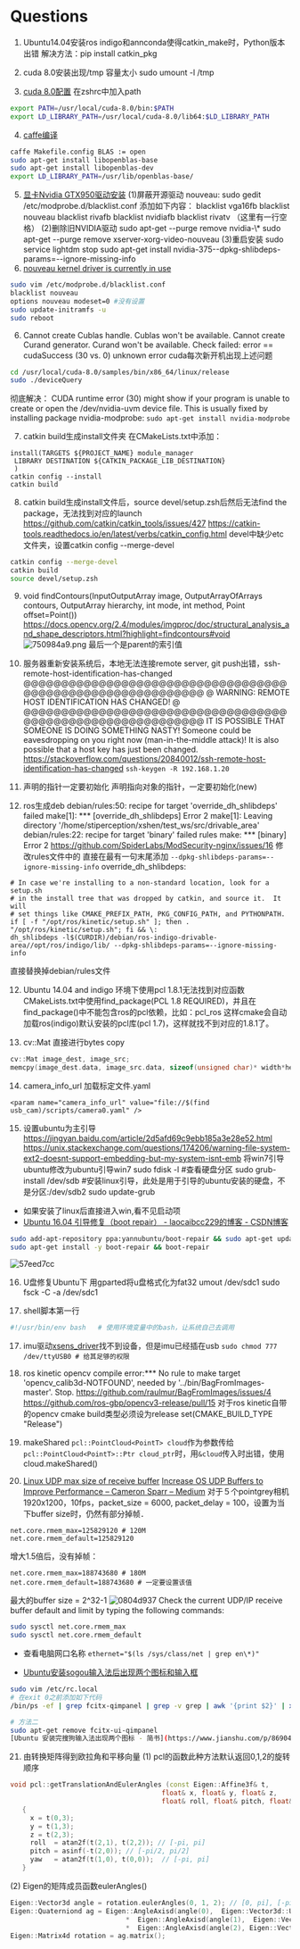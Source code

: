 # Questions

1. Ubuntu14.04安装ros indigo和annconda使得catkin_make时，Python版本出错
    解决方法：pip install catkin_pkg


2. cuda 8.0安装出现/tmp 容量太小
    sudo umount -l /tmp


3. [cuda 8.0配置](http://www.linuxidc.com/Linux/2017-01/139300.htm)
    在zshrc中加入path
```sh
export PATH=/usr/local/cuda-8.0/bin:$PATH
export LD_LIBRARY_PATH=/usr/local/cuda-8.0/lib64:$LD_LIBRARY_PATH
```

4. [caffe编译](https://github.com/sermanet/OverFeat/issues/10)
```sh
caffe Makefile.config BLAS := open
sudo apt-get install libopenblas-base
sudo apt-get install libopenblas-dev
export LD_LIBRARY_PATH=/usr/lib/openblas-base/
```


5. [显卡Nvidia GTX950驱动安装](http://www.mamicode.com/info-detail-1434964.html)
    (1)屏蔽开源驱动 nouveau:
    sudo gedit /etc/modprobe.d/blacklist.conf
    添加如下内容：
    blacklist vga16fb 
    blacklist nouveau 
    blacklist rivafb 
    blacklist nvidiafb 
    blacklist rivatv 
    （这里有一行空格）
    (2)删除旧NVIDIA驱动
    sudo apt-get --purge remove nvidia-\\*
    sudo apt-get --purge remove xserver-xorg-video-nouveau
    (3)重启安装
    sudo service lightdm stop
    sudo apt-get install nvidia-375--dpkg-shlibdeps-params=--ignore-missing-info
6. [nouveau kernel driver is currently in use](https://askubuntu.com/questions/841876/how-to-disable-nouveau-kernel-driver)

```sh
sudo vim /etc/modprobe.d/blacklist.conf
blacklist nouveau
options nouveau modeset=0 #没有设置
sudo update-initramfs -u
sudo reboot
```

6. Cannot create Cublas handle. Cublas won't be available. Cannot create Curand generator. Curand won't be available. Check failed: error == cudaSuccess (30 vs. 0)  unknown error
    cuda每次新开机出现上述问题
```sh
cd /usr/local/cuda-8.0/samples/bin/x86_64/linux/release
sudo ./deviceQuery 
```
彻底解决：
CUDA runtime error (30) might show if your program is unable to create or open the /dev/nvidia-uvm device file. This is usually fixed by installing package nvidia-modprobe:
`sudo apt-get install nvidia-modprobe`


7. catkin build生成install文件夹
    在CMakeLists.txt中添加：
```
install(TARGETS ${PROJECT_NAME} module_manager
 LIBRARY DESTINATION ${CATKIN_PACKAGE_LIB_DESTINATION}
 )
catkin config --install
catkin build
```


8. catkin build生成install文件后，source devel/setup.zsh后然后无法find the package，无法找到对应的launch
    https://github.com/catkin/catkin_tools/issues/427
    https://catkin-tools.readthedocs.io/en/latest/verbs/catkin_config.html
    devel中缺少etc文件夹，设置catkin config --merge-devel
```sh
catkin config --merge-devel
catkin build
source devel/setup.zsh
```

9. void findContours(InputOutputArray image, OutputArrayOfArrays contours, OutputArray hierarchy, int mode, int method, Point offset=Point())
    https://docs.opencv.org/2.4/modules/imgproc/doc/structural_analysis_and_shape_descriptors.html?highlight=findcontours#void 
    ![750984a9.png](:storage/6802cf90-ff05-4581-ad3b-2c0d8bfe3fdb/750984a9.png)
    最后一个是parent的索引值


9. 服务器重新安装系统后，本地无法连接remote server, git push出错，ssh-remote-host-identification-has-changed
    @@@@@@@@@@@@@@@@@@@@@@@@@@@@@@@@@@@@@@@@@@@@@@@@@@@@@@@@@@@
    @    WARNING: REMOTE HOST IDENTIFICATION HAS CHANGED!     @
    @@@@@@@@@@@@@@@@@@@@@@@@@@@@@@@@@@@@@@@@@@@@@@@@@@@@@@@@@@@
    IT IS POSSIBLE THAT SOMEONE IS DOING SOMETHING NASTY!
    Someone could be eavesdropping on you right now (man-in-the-middle attack)!
    It is also possible that a host key has just been changed.
    https://stackoverflow.com/questions/20840012/ssh-remote-host-identification-has-changed
    `ssh-keygen -R 192.168.1.20`


10. 声明的指针一定要初始化
    声明指向对象的指针，一定要初始化(new)


11. ros生成deb
    debian/rules:50: recipe for target 'override_dh_shlibdeps' failed
    make[1]: *** [override_dh_shlibdeps] Error 2
    make[1]: Leaving directory '/home/stiperception/xshen/test_ws/src/drivable_area'
    debian/rules:22: recipe for target 'binary' failed
    rules
    make: *** [binary] Error 2
    https://github.com/SpiderLabs/ModSecurity-nginx/issues/16
    修改rules文件中的
    直接在最有一句末尾添加 `--dpkg-shlibdeps-params=--ignore-missing-info`
    override_dh_shlibdeps:
```
# In case we're installing to a non-standard location, look for a setup.sh
# in the install tree that was dropped by catkin, and source it.  It will
# set things like CMAKE_PREFIX_PATH, PKG_CONFIG_PATH, and PYTHONPATH.
if [ -f "/opt/ros/kinetic/setup.sh" ]; then . "/opt/ros/kinetic/setup.sh"; fi && \:
dh_shlibdeps -l$(CURDIR)/debian/ros-indigo-drivable-area//opt/ros/indigo/lib/ --dpkg-shlibdeps-params=--ignore-missing-info
```
直接替换掉debian/rules文件


12. Ubuntu 14.04 and indigo 环境下使用pcl 1.8.1无法找到对应函数
    CMakeLists.txt中使用find_package(PCL 1.8 REQUIRED)，并且在find_package()中不能包含ros的pcl依赖，比如：pcl_ros
    这样cmake会自动加载ros(indigo)默认安装的pcl库(pcl 1.7)，这样就找不到对应的1.8.1了。


13. cv::Mat 直接进行bytes copy
```cpp
cv::Mat image_dest, image_src;
memcpy(image_dest.data, image_src.data, sizeof(unsigned char)* width*height)
```

14. camera_info_url 加载标定文件.yaml
```
<param name="camera_info_url" value="file://$(find usb_cam)/scripts/camera0.yaml" />
```

15. 设置ubuntu为主引导
    https://jingyan.baidu.com/article/2d5afd69c9ebb185a3e28e52.html
    https://unix.stackexchange.com/questions/174206/warning-file-system-ext2-doesnt-support-embedding-but-my-system-isnt-emb
    将win7引导ubuntu修改为ubuntu引导win7
    sudo fdisk -l  #查看硬盘分区
    sudo grub-install /dev/sdb #安装linux引导，此处是用于引导的ubuntu安装的硬盘，不是分区:/dev/sdb2
    sudo update-grub
+ 如果安装了linux后直接进入win,看不见启动项
+ [Ubuntu 16.04 引导修复（boot repair） - laocaibcc229的博客 - CSDN博客](https://blog.csdn.net/laocaibcc229/article/details/79274412)
```sh
sudo add-apt-repository ppa:yannubuntu/boot-repair && sudo apt-get update
sudo apt-get install -y boot-repair && boot-repair  
```
![57eed7cc](images/57eed7cc.png)

16. U盘修复Ubuntu下
    用gparted将u盘格式化为fat32
    umout /dev/sdc1
    sudo fsck -C -a /dev/sdc1


16. shell脚本第一行
```sh
#!/usr/bin/env bash   # 使用环境变量中的bash，让系统自己去调用
```

17.  imu驱动[xsens_driver](http://wiki.ros.org/action/fullsearch/xsens_driver?action=fullsearch&context=180&value=linkto%3A%22xsens_driver%22)找不到设备，但是imu已经插在usb
     `sudo chmod 777 /dev/ttyUSB0 # 给其足够的权限`


18. ros kinetic opencv
    compile error:*** No rule to make target 'opencv_calib3d-NOTFOUND', needed by '../bin/BagFromImages-master'. Stop.
    https://github.com/raulmur/BagFromImages/issues/4
    https://github.com/ros-gbp/opencv3-release/pull/15
    对于ros kinetic自带的opencv cmake build类型必须设为release
    set(CMAKE_BUILD_TYPE "Release")


19. makeShared
    `pcl::PointCloud<PointT> cloud`作为参数传给`pcl::PointCloud<PointT>::Ptr cloud_ptr`时，用`&cloud`传入时出错，使用cloud.makeShared()


20. [Linux UDP max size of receive buffer](https://stackoverflow.com/questions/16460261/linux-udp-max-size-of-receive-buffer)
    [Increase OS UDP Buffers to Improve Performance – Cameron Sparr – Medium](https://medium.com/@CameronSparr/increase-os-udp-buffers-to-improve-performance-51d167bb1360)
    对于５个pointgrey相机1920x1200，10fps，packet_size = 6000, packet_delay = 100，设置为当下buffer size时，仍然有部分掉帧．
```
net.core.rmem_max=125829120 # 120M
net.core.rmem_default=125829120
```
增大1.5倍后，没有掉帧：
```
net.core.rmem_max=188743680 # 180M
net.core.rmem_default=188743680 # 一定要设置该值
```
最大的buffer size = 2^32-1
![0804d937](images/0804d937-1559140213973.png)
Check the current UDP/IP receive buffer default and limit by typing the following commands:

```sh
sudo sysctl net.core.rmem_max
sudo sysctl net.core.rmem_default
```
+ 查看电脑网口名称
  `ethernet="$(ls /sys/class/net | grep en\*)"`

+ [Ubuntu安装sogou输入法后出现两个图标和输入框](https://blog.csdn.net/lym152898/article/details/79329778)
```sh
sudo vim /etc/rc.local
# 在exit 0之前添加如下代码
/bin/ps -ef | grep fcitx-qimpanel | grep -v grep | awk '{print $2}' | xargs kill -9

# 方法二 
sudo apt-get remove fcitx-ui-qimpanel
[Ubuntu 安装完搜狗输入法出现两个图标 - 简书](https://www.jianshu.com/p/86904a757a87)
```

21. 由转换矩阵得到欧拉角和平移向量
    (1) pcl的函数此种方法默认返回0,1,2的旋转顺序
```cpp
void pcl::getTranslationAndEulerAngles (const Eigen::Affine3f& t, 
                                      float& x, float& y, float& z, 
                                      float& roll, float& pitch, float& yaw)
   {
     x = t(0,3);
     y = t(1,3);
     z = t(2,3);
     roll  = atan2f(t(2,1), t(2,2)); // [-pi, pi]
     pitch = asinf(-t(2,0)); // [-pi/2, pi/2]
     yaw   = atan2f(t(1,0), t(0,0));  // [-pi, pi]
   }
```
(2) Eigen的矩阵成员函数eulerAngles()
```cpp
Eigen::Vector3d angle = rotation.eulerAngles(0, 1, 2); // [0, pi], [-pi, pi], [-pi, pi]
Eigen::Quaterniond ag = Eigen::AngleAxisd(angle(0),  Eigen::Vector3d::UnitX())
                             *  Eigen::AngleAxisd(angle(1),  Eigen::Vector3d::UnitY())
                             *  Eigen::AngleAxisd(angle(2), Eigen::Vector3d::UnitZ());
Eigen::Matrix4d rotation = ag.matrix();
```